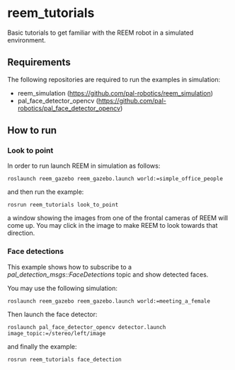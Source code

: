 # reem_tutorials

Basic tutorials to get familiar with the REEM robot in a simulated environment.

## Requirements

The following repositories are required to run the examples in simulation:

* reem_simulation (https://github.com/pal-robotics/reem_simulation)
* pal_face_detector_opencv (https://github.com/pal-robotics/pal_face_detector_opencv)

## How to run

### Look to point

In order to run launch REEM in simulation as follows:

```
roslaunch reem_gazebo reem_gazebo.launch world:=simple_office_people
```

and then run the example:

```
rosrun reem_tutorials look_to_point
``` 

a window showing the images from one of the frontal cameras of REEM will come up. You may click in the image to make REEM to look towards that direction.

### Face detections

This example shows how to subscribe to a _pal_detection_msgs::FaceDetections_ topic and show detected faces.

You may use the following simulation:

```
roslaunch reem_gazebo reem_gazebo.launch world:=meeting_a_female
```

Then launch the face detector:

```
roslaunch pal_face_detector_opencv detector.launch image_topic:=/stereo/left/image
``` 

and finally the example:

```
rosrun reem_tutorials face_detection
```

